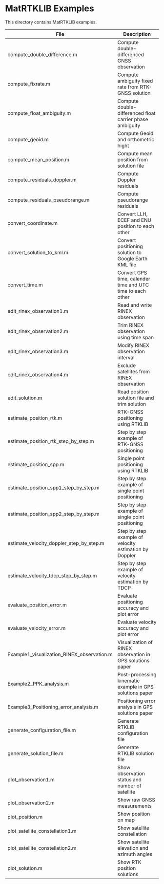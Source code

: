 # MatRTKLIB Examples
This directory contains MatRTKLIB examples.

| File | Description |
| ---- | ---- |
| compute_double_difference.m                | Compute double-differenced GNSS observation |
| compute_fixrate.m                          | Compute ambiguity fixed rate from RTK-GNSS solution |
| compute_float_ambiguity.m                  | Compute double-differenced float carrier phase ambiguity |
| compute_geoid.m                            | Compute Geoid and orthometric hight |
| compute_mean_position.m                    | Compute mean position from solution file |
| compute_residuals_doppler.m                | Compute Doppler residuals |
| compute_residuals_pseudorange.m            | Compute pseudorange residuals |
| convert_coordinate.m                       | Convert LLH, ECEF and ENU position to each other |
| convert_solution_to_kml.m                  | Convert positioning solution to Google Earth KML file |
| convert_time.m                             | Convert GPS time, calender time and UTC time to each other |
| edit_rinex_observation1.m                  | Read and write RINEX observation |
| edit_rinex_observation2.m                  | Trim RINEX observation using time span |
| edit_rinex_observation3.m                  | Modify RINEX observation interval |
| edit_rinex_observation4.m                  | Exclude satellites from RINEX observation |
| edit_solution.m                            | Read position solution file and trim solution |
| estimate_position_rtk.m                    | RTK-GNSS positioning using RTKLIB |
| estimate_position_rtk_step_by_step.m       | Step by step example of RTK-GNSS positioning |
| estimate_position_spp.m                    | Single point positioning using RTKLIB |
| estimate_position_spp1_step_by_step.m      | Step by step example of single point positioning |
| estimate_position_spp2_step_by_step.m      | Step by step example of single point positioning |
| estimate_velocity_doppler_step_by_step.m   | Step by step example of velocity estimation by Doppler |
| estimate_velocity_tdcp_step_by_step.m      | Step by step example of velocity estimation by TDCP |
| evaluate_position_error.m                  | Evaluate positioning accuracy and plot error |
| evaluate_velocity_error.m                  | Evaluate velocity accuracy and plot error |
| Example1_visualization_RINEX_observation.m | Visualization of RINEX observation in GPS solutions paper |
| Example2_PPK_analysis.m                    | Post-processing kinematic example in GPS solutions paper |
| Example3_Positioning_error_analysis.m      | Positioning error analysis in GPS solutions paper |
| generate_configuration_file.m              | Generate RTKLIB configuration file |
| generate_solution_file.m                   | Generate RTKLIB solution file |
| plot_observation1.m                        | Show observation status and number of satellite |
| plot_observation2.m                        | Show raw GNSS measurements |
| plot_position.m                            | Show position on map |
| plot_satellite_constellation1.m            | Show satellite constellation |
| plot_satellite_constellation2.m            | Show satellite elevation and azimuth angles |
| plot_solution.m                            | Show RTK position solutions |